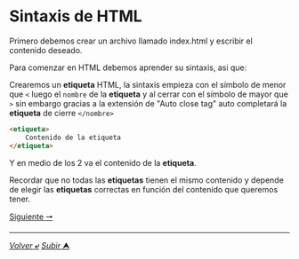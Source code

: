 # Sintaxis de HTML

Primero debemos crear un archivo llamado index.html y escribir el contenido deseado.

Para comenzar en HTML debemos aprender su sintaxis, asi que:

Crearemos un **etiqueta** HTML, la sintaxis empieza con el símbolo de menor que `<` luego el `nombre` de la **etiqueta** y al cerrar con el símbolo de mayor que `>` sin embargo gracias a la extensión de "Auto close tag" auto completará la **etiqueta** de cierre `</nombre>`

~~~html
<etiqueta>
    Contenido de la etiqueta
</etiqueta>
~~~

Y en medio de los 2 va el contenido de la **etiqueta**.

Recordar que no todas las **etiquetas** tienen el mismo contenido y depende de elegir las **etiquetas** correctas en función del contenido que queremos tener.

[Siguiente **&#129042;**](/markdown/002_Estructura_De_Un_Sitio_Web.md "Resumen")

---
[*Volver* **&ldca;**](/markdown/README.md "Ir a Readme") [*Subir* **&#11165;**](# "Ir al título")